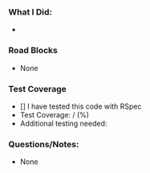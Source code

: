 ### What I Did:
-

### Road Blocks
- None

### Test Coverage
- [] I have tested this code with RSpec
- Test Coverage: / (%)
- Additional testing needed:

### Questions/Notes:
- None
